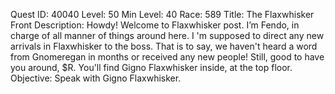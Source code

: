 Quest ID: 40040
Level: 50
Min Level: 40
Race: 589
Title: The Flaxwhisker Front
Description: Howdy! Welcome to Flaxwhisker post. I’m Fendo, in charge of all manner of things around here. I 'm supposed to direct any new arrivals in Flaxwhisker to the boss. That is to say, we haven't heard a word from Gnomeregan in months or received any new people! Still, good to have you around, $R. You'll find Gigno Flaxwhisker inside, at the top floor.
Objective: Speak with Gigno Flaxwhisker.
